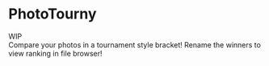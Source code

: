 # PhotoTourny
WIP  
Compare your photos in a tournament style bracket!  Rename the winners to view ranking in file browser!
